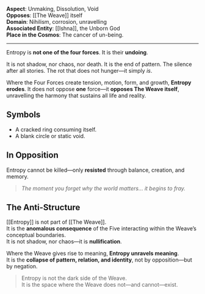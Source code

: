 **Aspect**: Unmaking, Dissolution, Void  
**Opposes**: [[The Weave]] itself  
**Domain**: Nihilism, corrosion, unravelling  
**Associated Entity**: [[Ishna]], the Unborn God  
**Place in the Cosmos**: The cancer of un-being.

---

Entropy is **not one of the four forces**. It is their **undoing**.

It is not shadow, nor chaos, nor death. It is the end of pattern. The silence after all stories. The rot that does not hunger—it simply *is*.

Where the Four Forces create tension, motion, form, and growth, **Entropy erodes**. It does not oppose **one** force—it **opposes The Weave itself**, unravelling the harmony that sustains all life and reality.

## Symbols
- A cracked ring consuming itself.
- A blank circle or static void.
## In Opposition
Entropy cannot be killed—only **resisted** through balance, creation, and memory.

> *The moment you forget why the world matters… it begins to fray.*

## The Anti-Structure

[[Entropy]] is not part of [[The Weave]].  
It is the **anomalous consequence** of the Five interacting within the Weave’s conceptual boundaries.  
It is not shadow, nor chaos—it is **nullification**.  

Where the Weave gives rise to meaning, **Entropy unravels meaning**.  
It is the **collapse of pattern, relation, and identity**, not by opposition—but by negation.

> Entropy is not the dark side of the Weave.  
> It is the space where the Weave does not—and cannot—exist.